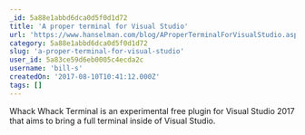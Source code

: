 ```yaml
---
_id: 5a88e1abbd6dca0d5f0d1d72
title: 'A proper terminal for Visual Studio'
url: 'https://www.hanselman.com/blog/AProperTerminalForVisualStudio.aspx'
category: 5a88e1abbd6dca0d5f0d1d72
slug: 'a-proper-terminal-for-visual-studio'
user_id: 5a83ce59d6eb0005c4ecda2c
username: 'bill-s'
createdOn: '2017-08-10T10:41:12.000Z'
tags: []
---
```


Whack Whack Terminal is an experimental free plugin for Visual Studio 2017 that aims to bring a full terminal inside of Visual Studio.
